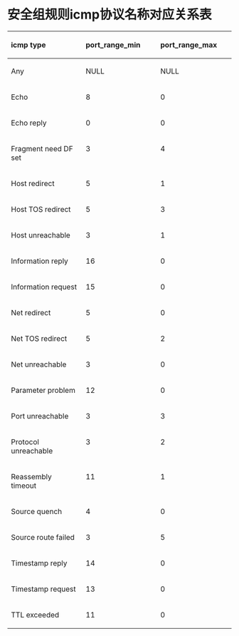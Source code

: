# 安全组规则icmp协议名称对应关系表<a name="ZH-CN_TOPIC_0024109590"></a>

<a name="table18596620185153"></a>
<table><thead align="left"><tr id="row18636828185153"><th class="cellrowborder" valign="top" width="33.33333333333333%" id="mcps1.1.4.1.1"><p id="p33188071185153"><a name="p33188071185153"></a><a name="p33188071185153"></a><strong id="b8388901185743"><a name="b8388901185743"></a><a name="b8388901185743"></a>icmp type</strong></p>
</th>
<th class="cellrowborder" valign="top" width="33.33333333333333%" id="mcps1.1.4.1.2"><p id="p3879235185153"><a name="p3879235185153"></a><a name="p3879235185153"></a><strong id="b8412393185743"><a name="b8412393185743"></a><a name="b8412393185743"></a>port_range_min</strong></p>
</th>
<th class="cellrowborder" valign="top" width="33.33333333333333%" id="mcps1.1.4.1.3"><p id="p45782615185153"><a name="p45782615185153"></a><a name="p45782615185153"></a><strong id="b10315196185743"><a name="b10315196185743"></a><a name="b10315196185743"></a>port_range_max</strong></p>
</th>
</tr>
</thead>
<tbody><tr id="row9390358185153"><td class="cellrowborder" valign="top" width="33.33333333333333%" headers="mcps1.1.4.1.1 "><p id="p22421554185153"><a name="p22421554185153"></a><a name="p22421554185153"></a>Any</p>
</td>
<td class="cellrowborder" valign="top" width="33.33333333333333%" headers="mcps1.1.4.1.2 "><p id="p4206619185153"><a name="p4206619185153"></a><a name="p4206619185153"></a>NULL</p>
</td>
<td class="cellrowborder" valign="top" width="33.33333333333333%" headers="mcps1.1.4.1.3 "><p id="p5191864185153"><a name="p5191864185153"></a><a name="p5191864185153"></a>NULL</p>
</td>
</tr>
<tr id="row46726782185153"><td class="cellrowborder" valign="top" width="33.33333333333333%" headers="mcps1.1.4.1.1 "><p id="p26772997185153"><a name="p26772997185153"></a><a name="p26772997185153"></a>Echo</p>
</td>
<td class="cellrowborder" valign="top" width="33.33333333333333%" headers="mcps1.1.4.1.2 "><p id="p21129140185153"><a name="p21129140185153"></a><a name="p21129140185153"></a>8</p>
</td>
<td class="cellrowborder" valign="top" width="33.33333333333333%" headers="mcps1.1.4.1.3 "><p id="p33738804185153"><a name="p33738804185153"></a><a name="p33738804185153"></a>0</p>
</td>
</tr>
<tr id="row35213786185153"><td class="cellrowborder" valign="top" width="33.33333333333333%" headers="mcps1.1.4.1.1 "><p id="p33744406185153"><a name="p33744406185153"></a><a name="p33744406185153"></a>Echo reply</p>
</td>
<td class="cellrowborder" valign="top" width="33.33333333333333%" headers="mcps1.1.4.1.2 "><p id="p48942326185153"><a name="p48942326185153"></a><a name="p48942326185153"></a>0</p>
</td>
<td class="cellrowborder" valign="top" width="33.33333333333333%" headers="mcps1.1.4.1.3 "><p id="p4905442185153"><a name="p4905442185153"></a><a name="p4905442185153"></a>0</p>
</td>
</tr>
<tr id="row44148985185153"><td class="cellrowborder" valign="top" width="33.33333333333333%" headers="mcps1.1.4.1.1 "><p id="p19298019185153"><a name="p19298019185153"></a><a name="p19298019185153"></a>Fragment need DF set</p>
</td>
<td class="cellrowborder" valign="top" width="33.33333333333333%" headers="mcps1.1.4.1.2 "><p id="p19635726185153"><a name="p19635726185153"></a><a name="p19635726185153"></a>3</p>
</td>
<td class="cellrowborder" valign="top" width="33.33333333333333%" headers="mcps1.1.4.1.3 "><p id="p46989986185153"><a name="p46989986185153"></a><a name="p46989986185153"></a>4</p>
</td>
</tr>
<tr id="row20256690185153"><td class="cellrowborder" valign="top" width="33.33333333333333%" headers="mcps1.1.4.1.1 "><p id="p30179189185153"><a name="p30179189185153"></a><a name="p30179189185153"></a>Host redirect</p>
</td>
<td class="cellrowborder" valign="top" width="33.33333333333333%" headers="mcps1.1.4.1.2 "><p id="p28595253185153"><a name="p28595253185153"></a><a name="p28595253185153"></a>5</p>
</td>
<td class="cellrowborder" valign="top" width="33.33333333333333%" headers="mcps1.1.4.1.3 "><p id="p34514137185153"><a name="p34514137185153"></a><a name="p34514137185153"></a>1</p>
</td>
</tr>
<tr id="row42191780185153"><td class="cellrowborder" valign="top" width="33.33333333333333%" headers="mcps1.1.4.1.1 "><p id="p62091034185153"><a name="p62091034185153"></a><a name="p62091034185153"></a>Host TOS redirect</p>
</td>
<td class="cellrowborder" valign="top" width="33.33333333333333%" headers="mcps1.1.4.1.2 "><p id="p63317864185153"><a name="p63317864185153"></a><a name="p63317864185153"></a>5</p>
</td>
<td class="cellrowborder" valign="top" width="33.33333333333333%" headers="mcps1.1.4.1.3 "><p id="p28473399185153"><a name="p28473399185153"></a><a name="p28473399185153"></a>3</p>
</td>
</tr>
<tr id="row54934007185153"><td class="cellrowborder" valign="top" width="33.33333333333333%" headers="mcps1.1.4.1.1 "><p id="p20469545185153"><a name="p20469545185153"></a><a name="p20469545185153"></a>Host unreachable</p>
</td>
<td class="cellrowborder" valign="top" width="33.33333333333333%" headers="mcps1.1.4.1.2 "><p id="p47420464185153"><a name="p47420464185153"></a><a name="p47420464185153"></a>3</p>
</td>
<td class="cellrowborder" valign="top" width="33.33333333333333%" headers="mcps1.1.4.1.3 "><p id="p15852404185153"><a name="p15852404185153"></a><a name="p15852404185153"></a>1</p>
</td>
</tr>
<tr id="row8453912185153"><td class="cellrowborder" valign="top" width="33.33333333333333%" headers="mcps1.1.4.1.1 "><p id="p13678273185153"><a name="p13678273185153"></a><a name="p13678273185153"></a>Information reply</p>
</td>
<td class="cellrowborder" valign="top" width="33.33333333333333%" headers="mcps1.1.4.1.2 "><p id="p34198363185153"><a name="p34198363185153"></a><a name="p34198363185153"></a>16</p>
</td>
<td class="cellrowborder" valign="top" width="33.33333333333333%" headers="mcps1.1.4.1.3 "><p id="p18604046185153"><a name="p18604046185153"></a><a name="p18604046185153"></a>0</p>
</td>
</tr>
<tr id="row33218688185153"><td class="cellrowborder" valign="top" width="33.33333333333333%" headers="mcps1.1.4.1.1 "><p id="p6359178185153"><a name="p6359178185153"></a><a name="p6359178185153"></a>Information request</p>
</td>
<td class="cellrowborder" valign="top" width="33.33333333333333%" headers="mcps1.1.4.1.2 "><p id="p45331392185153"><a name="p45331392185153"></a><a name="p45331392185153"></a>15</p>
</td>
<td class="cellrowborder" valign="top" width="33.33333333333333%" headers="mcps1.1.4.1.3 "><p id="p47964172185153"><a name="p47964172185153"></a><a name="p47964172185153"></a>0</p>
</td>
</tr>
<tr id="row29024364185153"><td class="cellrowborder" valign="top" width="33.33333333333333%" headers="mcps1.1.4.1.1 "><p id="p2163313185153"><a name="p2163313185153"></a><a name="p2163313185153"></a>Net redirect</p>
</td>
<td class="cellrowborder" valign="top" width="33.33333333333333%" headers="mcps1.1.4.1.2 "><p id="p41010687185153"><a name="p41010687185153"></a><a name="p41010687185153"></a>5</p>
</td>
<td class="cellrowborder" valign="top" width="33.33333333333333%" headers="mcps1.1.4.1.3 "><p id="p33531325185153"><a name="p33531325185153"></a><a name="p33531325185153"></a>0</p>
</td>
</tr>
<tr id="row33346469185153"><td class="cellrowborder" valign="top" width="33.33333333333333%" headers="mcps1.1.4.1.1 "><p id="p16709487185153"><a name="p16709487185153"></a><a name="p16709487185153"></a>Net TOS redirect</p>
</td>
<td class="cellrowborder" valign="top" width="33.33333333333333%" headers="mcps1.1.4.1.2 "><p id="p11291197185153"><a name="p11291197185153"></a><a name="p11291197185153"></a>5</p>
</td>
<td class="cellrowborder" valign="top" width="33.33333333333333%" headers="mcps1.1.4.1.3 "><p id="p42171768185153"><a name="p42171768185153"></a><a name="p42171768185153"></a>2</p>
</td>
</tr>
<tr id="row44001593185153"><td class="cellrowborder" valign="top" width="33.33333333333333%" headers="mcps1.1.4.1.1 "><p id="p7359298185153"><a name="p7359298185153"></a><a name="p7359298185153"></a>Net unreachable</p>
</td>
<td class="cellrowborder" valign="top" width="33.33333333333333%" headers="mcps1.1.4.1.2 "><p id="p59232235185153"><a name="p59232235185153"></a><a name="p59232235185153"></a>3</p>
</td>
<td class="cellrowborder" valign="top" width="33.33333333333333%" headers="mcps1.1.4.1.3 "><p id="p33081692185153"><a name="p33081692185153"></a><a name="p33081692185153"></a>0</p>
</td>
</tr>
<tr id="row29299775185153"><td class="cellrowborder" valign="top" width="33.33333333333333%" headers="mcps1.1.4.1.1 "><p id="p24471600185153"><a name="p24471600185153"></a><a name="p24471600185153"></a>Parameter problem</p>
</td>
<td class="cellrowborder" valign="top" width="33.33333333333333%" headers="mcps1.1.4.1.2 "><p id="p36042622185153"><a name="p36042622185153"></a><a name="p36042622185153"></a>12</p>
</td>
<td class="cellrowborder" valign="top" width="33.33333333333333%" headers="mcps1.1.4.1.3 "><p id="p33771280185153"><a name="p33771280185153"></a><a name="p33771280185153"></a>0</p>
</td>
</tr>
<tr id="row35506071185153"><td class="cellrowborder" valign="top" width="33.33333333333333%" headers="mcps1.1.4.1.1 "><p id="p57419466185153"><a name="p57419466185153"></a><a name="p57419466185153"></a>Port unreachable</p>
</td>
<td class="cellrowborder" valign="top" width="33.33333333333333%" headers="mcps1.1.4.1.2 "><p id="p20465207185153"><a name="p20465207185153"></a><a name="p20465207185153"></a>3</p>
</td>
<td class="cellrowborder" valign="top" width="33.33333333333333%" headers="mcps1.1.4.1.3 "><p id="p47069060185153"><a name="p47069060185153"></a><a name="p47069060185153"></a>3</p>
</td>
</tr>
<tr id="row20968358185153"><td class="cellrowborder" valign="top" width="33.33333333333333%" headers="mcps1.1.4.1.1 "><p id="p20715431185153"><a name="p20715431185153"></a><a name="p20715431185153"></a>Protocol unreachable</p>
</td>
<td class="cellrowborder" valign="top" width="33.33333333333333%" headers="mcps1.1.4.1.2 "><p id="p228316185153"><a name="p228316185153"></a><a name="p228316185153"></a>3</p>
</td>
<td class="cellrowborder" valign="top" width="33.33333333333333%" headers="mcps1.1.4.1.3 "><p id="p18493613185153"><a name="p18493613185153"></a><a name="p18493613185153"></a>2</p>
</td>
</tr>
<tr id="row32224796185153"><td class="cellrowborder" valign="top" width="33.33333333333333%" headers="mcps1.1.4.1.1 "><p id="p60071716185153"><a name="p60071716185153"></a><a name="p60071716185153"></a>Reassembly timeout</p>
</td>
<td class="cellrowborder" valign="top" width="33.33333333333333%" headers="mcps1.1.4.1.2 "><p id="p33970812185153"><a name="p33970812185153"></a><a name="p33970812185153"></a>11</p>
</td>
<td class="cellrowborder" valign="top" width="33.33333333333333%" headers="mcps1.1.4.1.3 "><p id="p172364185153"><a name="p172364185153"></a><a name="p172364185153"></a>1</p>
</td>
</tr>
<tr id="row1551281185153"><td class="cellrowborder" valign="top" width="33.33333333333333%" headers="mcps1.1.4.1.1 "><p id="p58544937185153"><a name="p58544937185153"></a><a name="p58544937185153"></a>Source quench</p>
</td>
<td class="cellrowborder" valign="top" width="33.33333333333333%" headers="mcps1.1.4.1.2 "><p id="p44519470185153"><a name="p44519470185153"></a><a name="p44519470185153"></a>4</p>
</td>
<td class="cellrowborder" valign="top" width="33.33333333333333%" headers="mcps1.1.4.1.3 "><p id="p49307303185153"><a name="p49307303185153"></a><a name="p49307303185153"></a>0</p>
</td>
</tr>
<tr id="row41112547185153"><td class="cellrowborder" valign="top" width="33.33333333333333%" headers="mcps1.1.4.1.1 "><p id="p41781990185153"><a name="p41781990185153"></a><a name="p41781990185153"></a>Source route failed</p>
</td>
<td class="cellrowborder" valign="top" width="33.33333333333333%" headers="mcps1.1.4.1.2 "><p id="p28898001185153"><a name="p28898001185153"></a><a name="p28898001185153"></a>3</p>
</td>
<td class="cellrowborder" valign="top" width="33.33333333333333%" headers="mcps1.1.4.1.3 "><p id="p59036749185153"><a name="p59036749185153"></a><a name="p59036749185153"></a>5</p>
</td>
</tr>
<tr id="row61568697185153"><td class="cellrowborder" valign="top" width="33.33333333333333%" headers="mcps1.1.4.1.1 "><p id="p21008528185153"><a name="p21008528185153"></a><a name="p21008528185153"></a>Timestamp reply</p>
</td>
<td class="cellrowborder" valign="top" width="33.33333333333333%" headers="mcps1.1.4.1.2 "><p id="p23969228185153"><a name="p23969228185153"></a><a name="p23969228185153"></a>14</p>
</td>
<td class="cellrowborder" valign="top" width="33.33333333333333%" headers="mcps1.1.4.1.3 "><p id="p62459349185153"><a name="p62459349185153"></a><a name="p62459349185153"></a>0</p>
</td>
</tr>
<tr id="row25263234185153"><td class="cellrowborder" valign="top" width="33.33333333333333%" headers="mcps1.1.4.1.1 "><p id="p33056040185153"><a name="p33056040185153"></a><a name="p33056040185153"></a>Timestamp request</p>
</td>
<td class="cellrowborder" valign="top" width="33.33333333333333%" headers="mcps1.1.4.1.2 "><p id="p60293583185153"><a name="p60293583185153"></a><a name="p60293583185153"></a>13</p>
</td>
<td class="cellrowborder" valign="top" width="33.33333333333333%" headers="mcps1.1.4.1.3 "><p id="p51942046185153"><a name="p51942046185153"></a><a name="p51942046185153"></a>0</p>
</td>
</tr>
<tr id="row64825237185153"><td class="cellrowborder" valign="top" width="33.33333333333333%" headers="mcps1.1.4.1.1 "><p id="p16352820185153"><a name="p16352820185153"></a><a name="p16352820185153"></a>TTL exceeded</p>
</td>
<td class="cellrowborder" valign="top" width="33.33333333333333%" headers="mcps1.1.4.1.2 "><p id="p49510032185153"><a name="p49510032185153"></a><a name="p49510032185153"></a>11</p>
</td>
<td class="cellrowborder" valign="top" width="33.33333333333333%" headers="mcps1.1.4.1.3 "><p id="p50889616185153"><a name="p50889616185153"></a><a name="p50889616185153"></a>0</p>
</td>
</tr>
</tbody>
</table>

